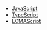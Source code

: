 - [JavaScript](zh-cn/browser-side/javascript/js/)
- [TypeScript](zh-cn/browser-side/javascript/ts/)
- [ECMAScript](zh-cn/browser-side/javascript/es/)
